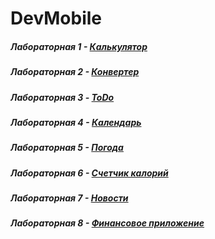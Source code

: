 # DevMobile

##### Лабораторная 1 - [Калькулятор](https://github.com/Lollipop4253/DevMobile/tree/main/calculator/lib)
##### Лабораторная 2 -  [Конвертер](https://github.com/Lollipop4253/DevMobile/tree/main/convert/lib)
##### Лабораторная 3 - [ToDo](https://github.com/Lollipop4253/DevMobile/tree/main/todo/lib)
##### Лабораторная 4 - [Календарь](https://github.com/Lollipop4253/DevMobile/tree/main/calendar/lib)
##### Лабораторная 5 - [Погода](https://github.com/Lollipop4253/DevMobile/tree/main/weather/lib)
##### Лабораторная 6 - [Счетчик калорий](https://github.com/Lollipop4253/DevMobile/tree/main/food/lib)
##### Лабораторная 7 - [Новости](https://github.com/Lollipop4253/DevMobile/tree/main/news/lib)
##### Лабораторная 8 - [Финансовое приложение](https://github.com/Lollipop4253/DevMobile/tree/main/money/lib)
